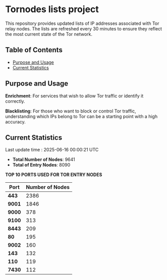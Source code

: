 # Tornodes lists project

This repository provides updated lists of IP addresses associated with Tor relay nodes. The lists are refreshed every 30 minutes to ensure they reflect the most current state of the Tor network.

## Table of Contents

- [Purpose and Usage](#purpose-and-usage)
- [Current Statistics](#current-statistics)


## Purpose and Usage

**Enrichment**: For services that wish to allow Tor traffic or identify it correctly.

**Blacklisting**: For those who want to block or control Tor traffic, understanding which IPs belong to Tor can be a starting point with a high accuracy.

## Current Statistics

Last update time : 2025-06-16 00:00:21 UTC

- **Total Number of Nodes**: 9641
- **Total of Entry Nodes**: 8090

**TOP 10 PORTS USED FOR TOR ENTRY NODES**

| **Port** | **Number of Nodes** |
|------|-----------------|
| **443**   | 2386  |
| **9001**   | 1846  |
| **9000**   | 378  |
| **9100**   | 313  |
| **8443**   | 209  |
| **80**   | 195  |
| **9002**   | 160  |
| **143**   | 132  |
| **110**   | 119  |
| **7430**   | 112  |

